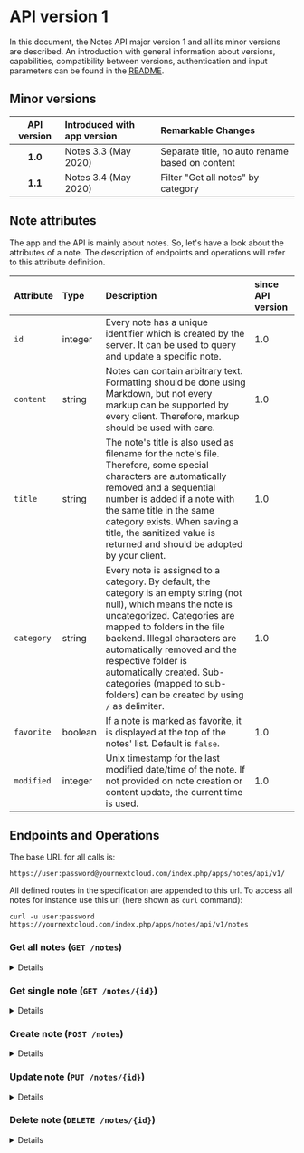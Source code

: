 # API version 1

In this document, the Notes API major version 1 and all its minor versions are described. An introduction with general information about versions, capabilities, compatibility between versions, authentication and input parameters can be found in the [README](README.md).


## Minor versions

| API version | Introduced with app version | Remarkable Changes |
|:-----------:|:----------------------------|:-------------------|
|  **1.0**    | Notes 3.3 (May 2020)        | Separate title, no auto rename based on content |
|  **1.1**    | Notes 3.4 (May 2020)        | Filter "Get all notes" by category |



## Note attributes

The app and the API is mainly about notes. So, let's have a look about the attributes of a note. The description of endpoints and operations will refer to this attribute definition.

| Attribute | Type | Description | since API version |
|:----------|:-----|:-------------------------|:-------------------|
| `id` | integer | Every note has a unique identifier which is created by the server. It can be used to query and update a specific note. | 1.0 |
| `content` | string | Notes can contain arbitrary text. Formatting should be done using Markdown, but not every markup can be supported by every client. Therefore, markup should be used with care. | 1.0 |
| `title` | string | The note's title is also used as filename for the note's file. Therefore, some special characters are automatically removed and a sequential number is added if a note with the same title in the same category exists. When saving a title, the sanitized value is returned and should be adopted by your client. | 1.0 |
| `category` | string | Every note is assigned to a category. By default, the category is an empty string (not null), which means the note is uncategorized. Categories are mapped to folders in the file backend. Illegal characters are automatically removed and the respective folder is automatically created. Sub-categories (mapped to sub-folders) can be created by using `/` as delimiter. | 1.0 |
| `favorite` | boolean | If a note is marked as favorite, it is displayed at the top of the notes' list. Default is `false`. | 1.0 |
| `modified` | integer | Unix timestamp for the last modified date/time of the note. If not provided on note creation or content update, the current time is used. | 1.0 |


## Endpoints and Operations

The base URL for all calls is:

    https://user:password@yournextcloud.com/index.php/apps/notes/api/v1/

All defined routes in the specification are appended to this url. To access all notes for instance use this url (here shown as `curl` command):

    curl -u user:password https://yournextcloud.com/index.php/apps/notes/api/v1/notes



### Get all notes (`GET /notes`)
<details><summary>Details</summary>

#### Request parameters
| Parameter | Type | Description | since API version |
|:------|:-----|:-----|:-----|
| `category` | string, optional | Filter the result by category name, e.g. `?category=recipes`. Notes with another category are not included in the result. *Compatibility note:* in API v1.0, this parameter is ignored; i.e., the result contains all notes regardless of this parameter. | 1.1 |
| `exclude` | string, optional | Fields which should be excluded from response, seperated with a comma e.g.: `?exclude=content,title`. You can use this in order to reduce transferred data size if you are interested in specific attributes, only. | 1.0 |
| `purgeBefore` | integer, optional | All notes without change before of this Unix timestamp are purged from the response, i.e. only the attribute `id` is included. You should use the Unix timestamp value from the last request's HTTP response header `Last-Modified` in order to reduce transferred data size. | 1.0 |
| `If-None-Match` | HTTP header, optional | Use this in order to reduce transferred data size (see [HTTP ETag](https://en.wikipedia.org/wiki/HTTP_ETag)). You should use the value from the last request's HTTP response header `ETag`. | 1.0 |

#### Response
##### 200 OK
- **HTTP Header**: `ETag` (see [HTTP ETag](https://en.wikipedia.org/wiki/HTTP_ETag)).
- **Body**: list of notes (see section [Note attributes](#note-attributes)), example:
```js
[
    {
        "id": 76,
        "modified": 1376753464,
        "title": "New note",
        "category": "sub-directory",
        "content": "New note\n and something more",
        "favorite": false
    }, // etc
]
```
</details>


### Get single note (`GET /notes/{id}`)
<details><summary>Details</summary>

#### Request parameters
| Parameter | Type | Description |
|:------|:-----|:-----|
| `id` | integer, required (path) | ID of the note to query. |

#### Response
##### 200 OK
- **Body**: note (see section [Note attributes](#note-attributes)), example:
```js
{
    "id": 76,
    "modified": 1376753464,
    "title": "New note",
    "category": "sub-directory",
    "content": "New note\n and something more",
    "favorite": false
}
```
##### 400 Bad Request
Invalid ID supplied.

##### 404 Not Found
Note not found.
</details>


### Create note (`POST /notes`)
<details><summary>Details</summary>

#### Request parameters
- **Body**: See section [Note attributes](#note-attributes) (except for `id`).  All attributes are optional. Example: 
```js
{
    "title": "New note",
    "category": "Category/Sub Category",
    "content": "New note\n and something more",
}
```

#### Response
##### 200 OK
- **Body**: note (see section [Note attributes](#note-attributes)), example see section [Get single note](#get-single-note-get-notesid).

##### 400 Bad Request
Invalid ID supplied.

##### 507 Insufficient Storage
Not enough free storage for saving the note's content.
</details>


### Update note (`PUT /notes/{id}`)
<details><summary>Details</summary>

#### Request parameters
| Parameter | Type | Description |
|:------|:-----|:-----|
| `id` | integer, required (path) | ID of the note to update. |
- **Body**: See section [Note attributes](#note-attributes) (except for `id`).  All attributes are optional. Example see section [Create note](#create-note-post-notes).

#### Response
##### 200 OK
- **Body**: note (see section [Note attributes](#note-attributes)), example see section [Get single note](#get-single-note-get-notesid).

##### 400 Bad Request
Invalid ID supplied.

##### 404 Not Found
Note not found.

##### 507 Insufficient Storage
Not enough free storage for saving the note's content.
</details>


### Delete note (`DELETE /notes/{id}`)
<details><summary>Details</summary>

#### Request parameters
| Parameter | Type | Description |
|:------|:-----|:-----|
| `id` | integer, required (path) | ID of the note to delete. |

#### Response
##### 200 OK
Note is deleted.

##### 400 Bad Request
Invalid ID supplied.

##### 404 Not Found
Note not found.
</details>
